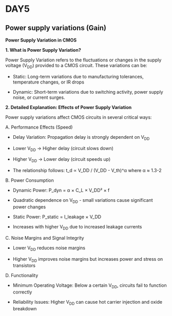 # DAY5

## Power supply variations (Gain)

**Power Supply Variation in CMOS**

**1. What is Power Supply Variation?**
   
Power Supply Variation refers to the fluctuations or changes in the supply voltage (V<sub>DD</sub>) provided to a CMOS circuit. These variations can be:

* Static: Long-term variations due to manufacturing tolerances, temperature changes, or IR drops

* Dynamic: Short-term variations due to switching activity, power supply noise, or current surges.

**2. Detailed Explanation: Effects of Power Supply Variation**

Power supply variations affect CMOS circuits in several critical ways:

A. Performance Effects (Speed)
* Delay Variation: Propagation delay is strongly dependent on V<sub>DD</sub>

* Lower V<sub>DD</sub> → Higher delay (circuit slows down)

* Higher V<sub>DD</sub> → Lower delay (circuit speeds up)

* The relationship follows: t_d ∝ V_DD / (V_DD - V_th)^α where α ≈ 1.3-2

B. Power Consumption

* Dynamic Power: P_dyn = α × C_L × V_DD² × f

* Quadratic dependence on V<sub>DD</sub> - small variations cause significant power changes

* Static Power: P_static = I_leakage × V_DD

* Increases with higher V<sub>DD</sub> due to increased leakage currents

C. Noise Margins and Signal Integrity

* Lower V<sub>DD</sub> reduces noise margins

* Higher V<sub>DD</sub> improves noise margins but increases power and stress on transistors

D. Functionality

* Minimum Operating Voltage: Below a certain V<sub>DD</sub>, circuits fail to function correctly

* Reliability Issues: Higher V<sub>DD</sub> can cause hot carrier injection and oxide breakdown
